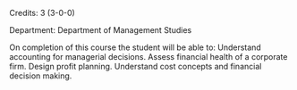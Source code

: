 Credits: 3 (3-0-0)

Department: Department of Management Studies

On completion of this course the student will be able to: Understand accounting for managerial decisions. Assess financial health of a corporate firm. Design profit planning. Understand cost concepts and financial decision making.